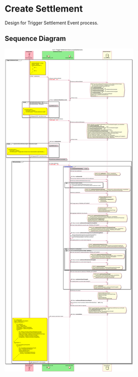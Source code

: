# Create Settlement

Design for Trigger Settlement Event process.

## Sequence Diagram

![seq-settlement-6.2.1.svg](./assets/diagrams/sequence/seq-settlement-6.2.1.svg)

